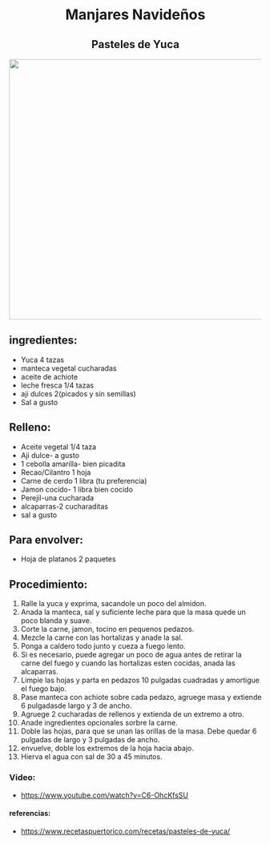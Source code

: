 <div align="center">
  
# Manjares Navideños

## Pasteles de Yuca

<img src="https://images.media-allrecipes.com/userphotos/7006424.jpg" width="520" eight="364" />
  
</div>


## ingredientes:
- Yuca 4 tazas
- manteca vegetal cucharadas
- aceite de achiote
- leche fresca 1/4 tazas
- aji dulces 2(picados y sin semillas)
- Sal a gusto
## Relleno:
- Aceite vegetal 1/4 taza
- Aji dulce- a gusto
- 1 cebolla amarilla- bien picadita
- Recao/Cilantro 1 hoja
- Carne de cerdo 1 libra (tu preferencia)
- Jamon cocido- 1 libra bien cocido
- Perejil-una cucharada
- alcaparras-2 cucharaditas
- sal a gusto
## Para envolver:
- Hoja de platanos 2 paquetes

## Procedimiento:
1. Ralle la yuca y exprima, sacandole un poco del almidon.
2. Anada la manteca, sal y suficiente leche para que la masa quede un poco blanda y suave.
3. Corte la carne, jamon, tocino en pequenos pedazos.
4. Mezcle la carne con las hortalizas y anade la sal.
5. Ponga a caldero todo junto y cueza a fuego lento.
6. Si es necesario, puede agregar un poco de agua antes de retirar la carne del fuego y cuando las hortalizas esten cocidas, anada las alcaparras.
7. Limpie las hojas y parta en pedazos 10 pulgadas cuadradas y amortigue el fuego bajo.
8. Pase manteca con achiote sobre cada pedazo, agruege masa y extiende 6 pulgadasde largo y 3 de ancho.
9. Agruege 2 cucharadas de rellenos y extienda de un extremo a otro.
10. Anade ingredientes opcionales sorbre la carne.
11. Doble las hojas, para que se unan las orillas de la masa. Debe quedar 6 pulgadas de largo y 3 pulgadas de ancho.
12. envuelve, doble los extremos de la hoja hacia abajo.
13. Hierva el agua con sal de 30 a 45 minutos.


### Video:
- https://www.youtube.com/watch?v=C6-OhcKfsSU

#### referencias:
- https://www.recetaspuertorico.com/recetas/pasteles-de-yuca/

